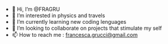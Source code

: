 - 👋 Hi, I’m @FRAGRU
- 👀 I’m interested in physics and travels
- 🌱 I’m currently learning new coding lenguages
- 💞️ I’m looking to collaborate on projects that stimulate my self
- 📫 How to reach me : francesca.grucci@gmail.com

<!---
FRAGRU/FRAGRU is a ✨ special ✨ repository because its `README.md` (this file) appears on your GitHub profile.
You can click the Preview link to take a look at your changes.
--->
